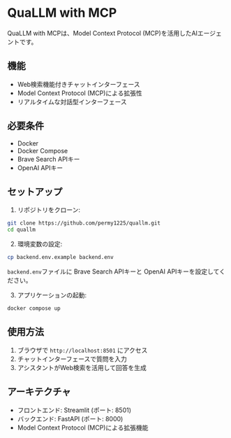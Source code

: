 # QuaLLM with MCP

QuaLLM with MCPは、Model Context Protocol (MCP)を活用したAIエージェントです。


## 機能

- Web検索機能付きチャットインターフェース
- Model Context Protocol (MCP)による拡張性
- リアルタイムな対話型インターフェース

## 必要条件

- Docker
- Docker Compose
- Brave Search APIキー
- OpenAI APIキー

## セットアップ

1. リポジトリをクローン:
```bash
git clone https://github.com/permy1225/quallm.git
cd quallm
```

2. 環境変数の設定:
```bash
cp backend.env.example backend.env
```
`backend.env`ファイルに Brave Search APIキーと OpenAI APIキーを設定してください。

3. アプリケーションの起動:
```bash
docker compose up
```

## 使用方法

1. ブラウザで `http://localhost:8501` にアクセス
2. チャットインターフェースで質問を入力
3. アシスタントがWeb検索を活用して回答を生成

## アーキテクチャ

- フロントエンド: Streamlit (ポート: 8501)
- バックエンド: FastAPI (ポート: 8000)
- Model Context Protocol (MCP)による拡張機能